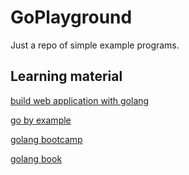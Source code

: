 # GoPlayground

Just a repo of simple example programs.

## Learning material

[build web application with golang](https://astaxie.gitbooks.io/build-web-application-with-golang/content/en/preface.html)

[go by example](https://gobyexample.com/)

[golang bootcamp](http://www.golangbootcamp.com/book)

[golang book](http://www.golang-book.com/books/intro)
